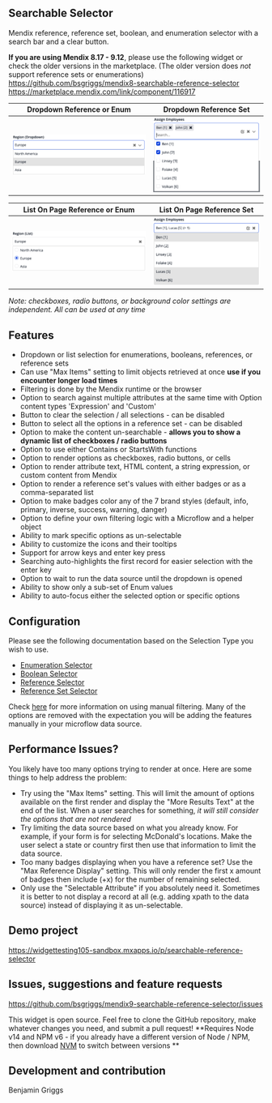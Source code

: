 <!-- prettier-ignore-start -->
## Searchable Selector

Mendix reference, reference set, boolean, and enumeration selector with a search bar and a clear button.

**If you are using Mendix 8.17 - 9.12**, please use the following widget or check the older versions in the marketplace. (The older version does *not* support reference sets or enumerations)  
https://github.com/bsgriggs/mendix8-searchable-reference-selector  
https://marketplace.mendix.com/link/component/116917  

| Dropdown Reference or Enum | Dropdown Reference Set |  
| ------------- | ------------- |  
| ![DropdownRef](https://github.com/bsgriggs/mendix9-searchable-reference-selector/blob/media/v4/demoDrop.png)   | ![DropdownRefSet](https://github.com/bsgriggs/mendix9-searchable-reference-selector/blob/media/v4/demoDropSet.png)   |  


| List On Page Reference or Enum | List On Page Reference Set |  
| ------------- | ------------- |  
| ![ListRef](https://github.com/bsgriggs/mendix9-searchable-reference-selector/blob/media/v4/demoList.png)   | ![ListRefSet](https://github.com/bsgriggs/mendix9-searchable-reference-selector/blob/media/v4/demoListSet.png)   |  

*Note: checkboxes, radio buttons, or background color settings are independent. All can be used at any time*

## Features

-   Dropdown or list selection for enumerations, booleans, references, or reference sets
-   Can use "Max Items" setting to limit objects retrieved at once **use if you encounter longer load times**
-   Filtering is done by the Mendix runtime or the browser
-   Option to search against multiple attributes at the same time with Option content types 'Expression' and 'Custom'
-   Button to clear the selection / all selections - can be disabled
-   Button to select all the options in a reference set - can be disabled
-   Option to make the content un-searchable - **allows you to show a dynamic list of checkboxes / radio buttons**
-   Option to use either Contains or StartsWith functions
-   Option to render options as checkboxes, radio buttons, or cells
-   Option to render attribute text, HTML content, a string expression, or custom content from Mendix 
-   Option to render a reference set's values with either badges or as a comma-separated list
-   Option to make badges color any of the 7 brand styles (default, info, primary, inverse, success, warning, danger)
-   Option to define your own filtering logic with a Microflow and a helper object
-   Ability to mark specific options as un-selectable
-   Ability to customize the icons and their tooltips
-   Support for arrow keys and enter key press
-   Searching auto-highlights the first record for easier selection with the enter key
-   Option to wait to run the data source until the dropdown is opened
-   Ability to show only a sub-set of Enum values
-   Ability to auto-focus either the selected option or specific options 

## Configuration  
Please see the following documentation based on the Selection Type you wish to use.
-   [Enumeration Selector](https://github.com/bsgriggs/mendix9-searchable-reference-selector/blob/master/docs/Enumeration.md)
-   [Boolean Selector](https://github.com/bsgriggs/mendix9-searchable-reference-selector/blob/master/docs/Boolean.md)
-   [Reference Selector](https://github.com/bsgriggs/mendix9-searchable-reference-selector/blob/master/docs/Reference.md)
-   [Reference Set Selector](https://github.com/bsgriggs/mendix9-searchable-reference-selector/blob/master/docs/ReferenceSet.md)

Check [here](https://github.com/bsgriggs/mendix9-searchable-reference-selector/blob/master/docs/ManualFiltering.md) for more information on using manual filtering. Many of the options are removed with the expectation you will be adding the features manually in your microflow data source.

## Performance Issues?
You likely have too many options trying to render at once. Here are some things to help address the problem:  
-   Try using the "Max Items" setting. This will limit the amount of options available on the first render and display the "More Results Text" at the end of the list. When a user searches for something, *it will still consider the options that are not rendered*
-   Try limiting the data source based on what you already know. For example, if your form is for selecting McDonald's locations. Make the user select a state or country first then use that information to limit the data source.
-   Too many badges displaying when you have a reference set? Use the "Max Reference Display" setting. This will only render the first x amount of badges then include (+x) for the number of remaining selected.
-   Only use the "Selectable Attribute" if you absolutely need it. Sometimes it is better to not display a record at all (e.g. adding xpath to the data source) instead of displaying it as un-selectable.

## Demo project

https://widgettesting105-sandbox.mxapps.io/p/searchable-reference-selector

## Issues, suggestions and feature requests

https://github.com/bsgriggs/mendix9-searchable-reference-selector/issues

This widget is open source. Feel free to clone the GitHub repository, make whatever changes you need, and submit a pull request! 
**Requires Node v14 and NPM v6 - if you already have a different version of Node / NPM, then download [NVM](https://github.com/nvm-sh/nvm) to switch between versions **

## Development and contribution

Benjamin Griggs
<!-- prettier-ignore-end -->
